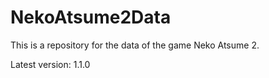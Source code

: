 # NekoAtsume2Data

This is a repository for the data of the game Neko Atsume 2.

Latest version: 1.1.0
